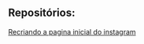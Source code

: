## Repositórios:

[Recriando a pagina inicial do instagram](https://github.com/AntonioNarcilio/dio/tree/landing-page-instagram)
